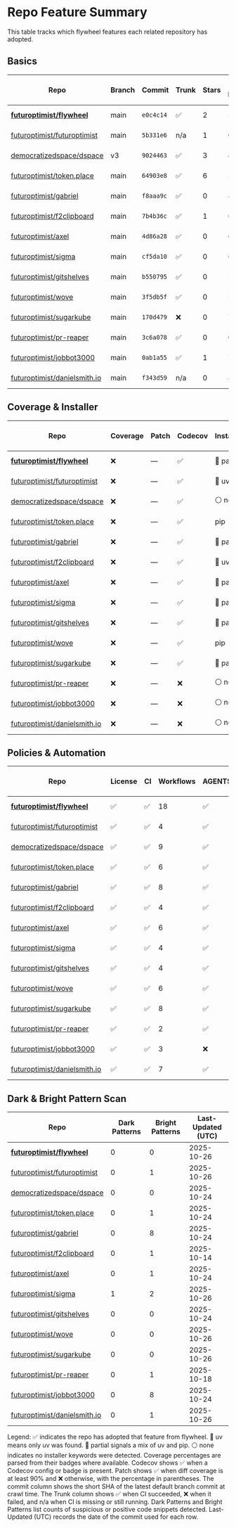 # Repo Feature Summary

This table tracks which flywheel features each related repository has adopted.

<!-- spellchecker: disable -->
## Basics
| Repo | Branch | Commit | Trunk | Stars | Open Issues | Last-Updated (UTC) |
| ---- | ------ | ------ | ----- | ----- | ----------- | ----------------- |
| **[futuroptimist/flywheel](https://github.com/futuroptimist/flywheel)** | main | `e0c4c14` | ✅ | 2 | 5 | 2025-10-26 |
| [futuroptimist/futuroptimist](https://github.com/futuroptimist/futuroptimist) | main | `5b331e6` | n/a | 1 | 0 | 2025-10-26 |
| [democratizedspace/dspace](https://github.com/democratizedspace/dspace) | v3 | `9024463` | ✅ | 3 | 48 | 2025-10-24 |
| [futuroptimist/token.place](https://github.com/futuroptimist/token.place) | main | `64903e8` | ✅ | 6 | 20 | 2025-10-24 |
| [futuroptimist/gabriel](https://github.com/futuroptimist/gabriel) | main | `f8aaa9c` | ✅ | 0 | 8 | 2025-10-24 |
| [futuroptimist/f2clipboard](https://github.com/futuroptimist/f2clipboard) | main | `7b4b36c` | ✅ | 1 | 0 | 2025-10-14 |
| [futuroptimist/axel](https://github.com/futuroptimist/axel) | main | `4d86a28` | ✅ | 0 | 6 | 2025-10-24 |
| [futuroptimist/sigma](https://github.com/futuroptimist/sigma) | main | `cf5da10` | ✅ | 0 | 0 | 2025-10-26 |
| [futuroptimist/gitshelves](https://github.com/futuroptimist/gitshelves) | main | `b550795` | ✅ | 0 | 5 | 2025-10-24 |
| [futuroptimist/wove](https://github.com/futuroptimist/wove) | main | `3f5db5f` | ✅ | 0 | 5 | 2025-10-26 |
| [futuroptimist/sugarkube](https://github.com/futuroptimist/sugarkube) | main | `170d479` | ❌ | 0 | 78 | 2025-10-26 |
| [futuroptimist/pr-reaper](https://github.com/futuroptimist/pr-reaper) | main | `3c6a078` | ✅ | 0 | 0 | 2025-10-18 |
| [futuroptimist/jobbot3000](https://github.com/futuroptimist/jobbot3000) | main | `0ab1a55` | ✅ | 1 | 7 | 2025-10-24 |
| [futuroptimist/danielsmith.io](https://github.com/futuroptimist/danielsmith.io) | main | `f343d59` | n/a | 0 | 8 | 2025-10-26 |

## Coverage & Installer
| Repo | Coverage | Patch | Codecov | Installer | Last-Updated (UTC) |
| ---- | -------- | ----- | ------- | --------- | ----------------- |
| **[futuroptimist/flywheel](https://github.com/futuroptimist/flywheel)** | ❌ | — | ✅ | 🔶 partial | 2025-10-26 |
| [futuroptimist/futuroptimist](https://github.com/futuroptimist/futuroptimist) | ❌ | — | ✅ | 🚀 uv | 2025-10-26 |
| [democratizedspace/dspace](https://github.com/democratizedspace/dspace) | ❌ | — | ✅ | ⚪ none | 2025-10-24 |
| [futuroptimist/token.place](https://github.com/futuroptimist/token.place) | ❌ | — | ✅ | pip | 2025-10-24 |
| [futuroptimist/gabriel](https://github.com/futuroptimist/gabriel) | ❌ | — | ✅ | 🔶 partial | 2025-10-24 |
| [futuroptimist/f2clipboard](https://github.com/futuroptimist/f2clipboard) | ❌ | — | ✅ | 🚀 uv | 2025-10-14 |
| [futuroptimist/axel](https://github.com/futuroptimist/axel) | ❌ | — | ✅ | 🔶 partial | 2025-10-24 |
| [futuroptimist/sigma](https://github.com/futuroptimist/sigma) | ❌ | — | ✅ | 🔶 partial | 2025-10-26 |
| [futuroptimist/gitshelves](https://github.com/futuroptimist/gitshelves) | ❌ | — | ✅ | 🔶 partial | 2025-10-24 |
| [futuroptimist/wove](https://github.com/futuroptimist/wove) | ❌ | — | ✅ | pip | 2025-10-26 |
| [futuroptimist/sugarkube](https://github.com/futuroptimist/sugarkube) | ❌ | — | ✅ | 🔶 partial | 2025-10-26 |
| [futuroptimist/pr-reaper](https://github.com/futuroptimist/pr-reaper) | ❌ | — | ❌ | ⚪ none | 2025-10-18 |
| [futuroptimist/jobbot3000](https://github.com/futuroptimist/jobbot3000) | ❌ | — | ❌ | ⚪ none | 2025-10-24 |
| [futuroptimist/danielsmith.io](https://github.com/futuroptimist/danielsmith.io) | ❌ | — | ❌ | ⚪ none | 2025-10-26 |

## Policies & Automation
| Repo | License | CI | Workflows | AGENTS.md | Code of Conduct | Contributing | Pre-commit | Last-Updated (UTC) |
| ---- | ------- | -- | --------- | --------- | --------------- | ------------ | ---------- | ----------------- |
| **[futuroptimist/flywheel](https://github.com/futuroptimist/flywheel)** | ✅ | ✅ | 18 | ✅ | ✅ | ✅ | ✅ | 2025-10-26 |
| [futuroptimist/futuroptimist](https://github.com/futuroptimist/futuroptimist) | ✅ | ✅ | 4 | ✅ | ✅ | ✅ | ✅ | 2025-10-26 |
| [democratizedspace/dspace](https://github.com/democratizedspace/dspace) | ✅ | ✅ | 9 | ✅ | ✅ | ✅ | ✅ | 2025-10-24 |
| [futuroptimist/token.place](https://github.com/futuroptimist/token.place) | ✅ | ✅ | 6 | ✅ | ✅ | ✅ | ✅ | 2025-10-24 |
| [futuroptimist/gabriel](https://github.com/futuroptimist/gabriel) | ✅ | ✅ | 8 | ✅ | ✅ | ✅ | ✅ | 2025-10-24 |
| [futuroptimist/f2clipboard](https://github.com/futuroptimist/f2clipboard) | ✅ | ✅ | 4 | ✅ | ✅ | ✅ | ✅ | 2025-10-14 |
| [futuroptimist/axel](https://github.com/futuroptimist/axel) | ✅ | ✅ | 6 | ✅ | ✅ | ✅ | ✅ | 2025-10-24 |
| [futuroptimist/sigma](https://github.com/futuroptimist/sigma) | ✅ | ✅ | 4 | ✅ | ✅ | ✅ | ✅ | 2025-10-26 |
| [futuroptimist/gitshelves](https://github.com/futuroptimist/gitshelves) | ✅ | ✅ | 4 | ✅ | ❌ | ❌ | ❌ | 2025-10-24 |
| [futuroptimist/wove](https://github.com/futuroptimist/wove) | ✅ | ✅ | 6 | ✅ | ✅ | ✅ | ✅ | 2025-10-26 |
| [futuroptimist/sugarkube](https://github.com/futuroptimist/sugarkube) | ✅ | ✅ | 8 | ✅ | ✅ | ✅ | ✅ | 2025-10-26 |
| [futuroptimist/pr-reaper](https://github.com/futuroptimist/pr-reaper) | ✅ | ✅ | 2 | ✅ | ✅ | ✅ | ❌ | 2025-10-18 |
| [futuroptimist/jobbot3000](https://github.com/futuroptimist/jobbot3000) | ✅ | ✅ | 3 | ❌ | ❌ | ❌ | ❌ | 2025-10-24 |
| [futuroptimist/danielsmith.io](https://github.com/futuroptimist/danielsmith.io) | ✅ | ✅ | 7 | ✅ | ❌ | ❌ | ✅ | 2025-10-26 |

## Dark & Bright Pattern Scan
| Repo | Dark Patterns | Bright Patterns | Last-Updated (UTC) |
| ---- | ------------- | --------------- | ----------------- |
| **[futuroptimist/flywheel](https://github.com/futuroptimist/flywheel)** | 0 | 0 | 2025-10-26 |
| [futuroptimist/futuroptimist](https://github.com/futuroptimist/futuroptimist) | 0 | 1 | 2025-10-26 |
| [democratizedspace/dspace](https://github.com/democratizedspace/dspace) | 0 | 0 | 2025-10-24 |
| [futuroptimist/token.place](https://github.com/futuroptimist/token.place) | 0 | 1 | 2025-10-24 |
| [futuroptimist/gabriel](https://github.com/futuroptimist/gabriel) | 0 | 8 | 2025-10-24 |
| [futuroptimist/f2clipboard](https://github.com/futuroptimist/f2clipboard) | 0 | 1 | 2025-10-14 |
| [futuroptimist/axel](https://github.com/futuroptimist/axel) | 0 | 1 | 2025-10-24 |
| [futuroptimist/sigma](https://github.com/futuroptimist/sigma) | 1 | 2 | 2025-10-26 |
| [futuroptimist/gitshelves](https://github.com/futuroptimist/gitshelves) | 0 | 0 | 2025-10-24 |
| [futuroptimist/wove](https://github.com/futuroptimist/wove) | 0 | 0 | 2025-10-26 |
| [futuroptimist/sugarkube](https://github.com/futuroptimist/sugarkube) | 0 | 0 | 2025-10-26 |
| [futuroptimist/pr-reaper](https://github.com/futuroptimist/pr-reaper) | 0 | 1 | 2025-10-18 |
| [futuroptimist/jobbot3000](https://github.com/futuroptimist/jobbot3000) | 0 | 8 | 2025-10-24 |
| [futuroptimist/danielsmith.io](https://github.com/futuroptimist/danielsmith.io) | 0 | 1 | 2025-10-26 |

Legend: ✅ indicates the repo has adopted that feature from flywheel. 🚀 uv means only uv was found. 🔶 partial signals a mix of uv and pip. ⚪ none indicates no installer keywords were detected.
Coverage percentages are parsed from their badges where available. Codecov shows ✅ when a Codecov config or badge is present. Patch shows ✅ when diff coverage is at least 90% and ❌ otherwise, with the percentage in parentheses.
The commit column shows the short SHA of the latest default branch commit at crawl time. The Trunk column shows ✅ when CI succeeded, ❌ when it failed, and n/a when CI is missing or still running. Dark Patterns and Bright Patterns list counts of suspicious or positive code snippets detected.
Last-Updated (UTC) records the date of the commit used for each row.
